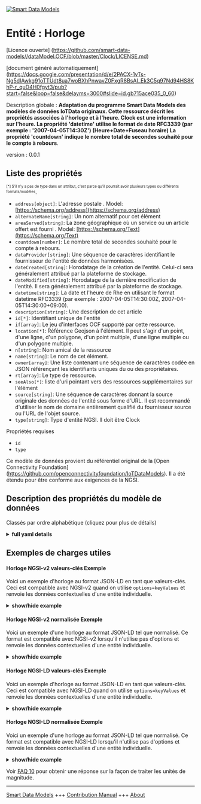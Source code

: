<!-- 10-Header -->  
[![Smart Data Models](https://smartdatamodels.org/wp-content/uploads/2022/01/SmartDataModels_logo.png "Logo")](https://smartdatamodels.org)  
Entité : Horloge  
================<!-- /10-Header -->  
<!-- 15-License -->  
[Licence ouverte] (https://github.com/smart-data-models//dataModel.OCF/blob/master/Clock/LICENSE.md)  
[document généré automatiquement] (https://docs.google.com/presentation/d/e/2PACX-1vTs-Ng5dIAwkg91oTTUdt8ua7woBXhPnwavZ0FxgR8BsAI_Ek3C5q97Nd94HS8KhP-r_quD4H0fgyt3/pub?start=false&loop=false&delayms=3000#slide=id.gb715ace035_0_60)  
<!-- /15-License -->  
<!-- 20-Description -->  
Description globale : **Adaptation du programme Smart Data Models des modèles de données IoTData originaux. Cette ressource décrit les propriétés associées à l'horloge et à l'heure. Clock est une information sur l'heure. La propriété 'datetime' utilise le format de date RFC3339 (par exemple : '2007-04-05T14:30Z') (Heure+Date+Fuseau horaire) La propriété 'countdown' indique le nombre total de secondes souhaité pour le compte à rebours**.  
version : 0.0.1  
<!-- /20-Description -->  
<!-- 30-PropertiesList -->  

## Liste des propriétés  

<sup><sub>[*] S'il n'y a pas de type dans un attribut, c'est parce qu'il pourrait avoir plusieurs types ou différents formats/modèles</sub></sup>.  
- `address[object]`: L'adresse postale  . Model: [https://schema.org/address](https://schema.org/address)- `alternateName[string]`: Un nom alternatif pour cet élément  - `areaServed[string]`: La zone géographique où un service ou un article offert est fourni  . Model: [https://schema.org/Text](https://schema.org/Text)- `countdown[number]`: Le nombre total de secondes souhaité pour le compte à rebours.  - `dataProvider[string]`: Une séquence de caractères identifiant le fournisseur de l'entité de données harmonisées.  - `dateCreated[string]`: Horodatage de la création de l'entité. Celui-ci sera généralement attribué par la plateforme de stockage.  - `dateModified[string]`: Horodatage de la dernière modification de l'entité. Il sera généralement attribué par la plateforme de stockage.  - `datetime[string]`: La date et l'heure de Rhe en utilisant le format datetime RFC3339 (par exemple : 2007-04-05T14:30:00Z, 2007-04-05T14:30:00+09:00).  - `description[string]`: Une description de cet article  - `id[*]`: Identifiant unique de l'entité  - `if[array]`: Le jeu d'interfaces OCF supporté par cette ressource.  - `location[*]`: Référence Geojson à l'élément. Il peut s'agir d'un point, d'une ligne, d'un polygone, d'un point multiple, d'une ligne multiple ou d'un polygone multiple.  - `n[string]`: Nom amical de la ressource  - `name[string]`: Le nom de cet élément.  - `owner[array]`: Une liste contenant une séquence de caractères codée en JSON référençant les identifiants uniques du ou des propriétaires.  - `rt[array]`: Le type de ressource.  - `seeAlso[*]`: liste d'uri pointant vers des ressources supplémentaires sur l'élément  - `source[string]`: Une séquence de caractères donnant la source originale des données de l'entité sous forme d'URL. Il est recommandé d'utiliser le nom de domaine entièrement qualifié du fournisseur source ou l'URL de l'objet source.  - `type[string]`: Type d'entité NGSI. Il doit être Clock  <!-- /30-PropertiesList -->  
<!-- 35-RequiredProperties -->  
Propriétés requises  
- `id`  - `type`  <!-- /35-RequiredProperties -->  
<!-- 40-RequiredProperties -->  
Ce modèle de données provient du référentiel original de la [Open Connectivity Foundation] (https://github.com/openconnectivityfoundation/IoTDataModels). Il a été étendu pour être conforme aux exigences de la NGSI.  
<!-- /40-RequiredProperties -->  
<!-- 50-DataModelHeader -->  
## Description des propriétés du modèle de données  
Classés par ordre alphabétique (cliquez pour plus de détails)  
<!-- /50-DataModelHeader -->  
<!-- 60-ModelYaml -->  
<details><summary><strong>full yaml details</strong></summary>    
```yaml  
Clock:    
  description: 'Smart Data Models Program adaptation of the original IoTData data Models. This Resource describes the properties associated with clock and time. Clock is a time information. The Property ''datetime'' is using RFC3339 datetime format (e.g: ''2007-04-05T14:30Z'') (Time+Date+Timezone) The Property ''countdown'' is the desired total seconds for countdown.'    
  properties:    
    address:    
      description: 'The mailing address'    
      properties:    
        addressCountry:    
          description: 'Property. The country. For example, Spain. Model:''https://schema.org/addressCountry'''    
          type: string    
        addressLocality:    
          description: 'Property. The locality in which the street address is, and which is in the region. Model:''https://schema.org/addressLocality'''    
          type: string    
        addressRegion:    
          description: 'Property. The region in which the locality is, and which is in the country. Model:''https://schema.org/addressRegion'''    
          type: string    
        postOfficeBoxNumber:    
          description: 'Property. The post office box number for PO box addresses. For example, 03578. Model:''https://schema.org/postOfficeBoxNumber'''    
          type: string    
        postalCode:    
          description: 'Property. The postal code. For example, 24004. Model:''https://schema.org/https://schema.org/postalCode'''    
          type: string    
        streetAddress:    
          description: 'Property. The street address. Model:''https://schema.org/streetAddress'''    
          type: string    
      type: object    
      x-ngsi:    
        model: https://schema.org/address    
        type: Property    
    alternateName:    
      description: 'An alternative name for this item'    
      type: string    
      x-ngsi:    
        type: Property    
    areaServed:    
      description: 'The geographic area where a service or offered item is provided'    
      type: string    
      x-ngsi:    
        model: https://schema.org/Text    
        type: Property    
    countdown:    
      description: 'The desired total seconds for countdown.'    
      minimum: 0    
      type: number    
      x-ngsi:    
        type: Property    
    dataProvider:    
      description: 'A sequence of characters identifying the provider of the harmonised data entity.'    
      type: string    
      x-ngsi:    
        type: Property    
    dateCreated:    
      description: 'Entity creation timestamp. This will usually be allocated by the storage platform.'    
      format: date-time    
      type: string    
      x-ngsi:    
        type: Property    
    dateModified:    
      description: 'Timestamp of the last modification of the entity. This will usually be allocated by the storage platform.'    
      format: date-time    
      type: string    
      x-ngsi:    
        type: Property    
    datetime:    
      description: 'Rhe date time using RFC3339 datetime format (e.g: 2007-04-05T14:30:00Z, 2007-04-05T14:30:00+09:00).'    
      format: date-time    
      type: string    
      x-ngsi:    
        type: Property    
    description:    
      description: 'A description of this item'    
      type: string    
      x-ngsi:    
        type: Property    
    id:    
      anyOf: &clock_-_properties_-_owner_-_items_-_anyof    
        - description: 'Property. Identifier format of any NGSI entity'    
          maxLength: 256    
          minLength: 1    
          pattern: ^[\w\-\.\{\}\$\+\*\[\]`|~^@!,:\\]+$    
          type: string    
        - description: 'Property. Identifier format of any NGSI entity'    
          format: uri    
          type: string    
      description: 'Unique identifier of the entity'    
      x-ngsi:    
        type: Property    
    if:    
      description: 'The OCF Interface set supported by this Resource.'    
      items:    
        enum:    
          - oic.if.a    
          - oic.if.baseline    
        type: string    
      minItems: 2    
      readOnly: true    
      type: array    
      uniqueItems: true    
      x-ngsi:    
        type: Property    
    location:    
      description: 'Geojson reference to the item. It can be Point, LineString, Polygon, MultiPoint, MultiLineString or MultiPolygon'    
      oneOf:    
        - description: 'Geoproperty. Geojson reference to the item. Point'    
          properties:    
            bbox:    
              items:    
                type: number    
              minItems: 4    
              type: array    
            coordinates:    
              items:    
                type: number    
              minItems: 2    
              type: array    
            type:    
              enum:    
                - Point    
              type: string    
          required:    
            - type    
            - coordinates    
          title: 'GeoJSON Point'    
          type: object    
        - description: 'Geoproperty. Geojson reference to the item. LineString'    
          properties:    
            bbox:    
              items:    
                type: number    
              minItems: 4    
              type: array    
            coordinates:    
              items:    
                items:    
                  type: number    
                minItems: 2    
                type: array    
              minItems: 2    
              type: array    
            type:    
              enum:    
                - LineString    
              type: string    
          required:    
            - type    
            - coordinates    
          title: 'GeoJSON LineString'    
          type: object    
        - description: 'Geoproperty. Geojson reference to the item. Polygon'    
          properties:    
            bbox:    
              items:    
                type: number    
              minItems: 4    
              type: array    
            coordinates:    
              items:    
                items:    
                  items:    
                    type: number    
                  minItems: 2    
                  type: array    
                minItems: 4    
                type: array    
              type: array    
            type:    
              enum:    
                - Polygon    
              type: string    
          required:    
            - type    
            - coordinates    
          title: 'GeoJSON Polygon'    
          type: object    
        - description: 'Geoproperty. Geojson reference to the item. MultiPoint'    
          properties:    
            bbox:    
              items:    
                type: number    
              minItems: 4    
              type: array    
            coordinates:    
              items:    
                items:    
                  type: number    
                minItems: 2    
                type: array    
              type: array    
            type:    
              enum:    
                - MultiPoint    
              type: string    
          required:    
            - type    
            - coordinates    
          title: 'GeoJSON MultiPoint'    
          type: object    
        - description: 'Geoproperty. Geojson reference to the item. MultiLineString'    
          properties:    
            bbox:    
              items:    
                type: number    
              minItems: 4    
              type: array    
            coordinates:    
              items:    
                items:    
                  items:    
                    type: number    
                  minItems: 2    
                  type: array    
                minItems: 2    
                type: array    
              type: array    
            type:    
              enum:    
                - MultiLineString    
              type: string    
          required:    
            - type    
            - coordinates    
          title: 'GeoJSON MultiLineString'    
          type: object    
        - description: 'Geoproperty. Geojson reference to the item. MultiLineString'    
          properties:    
            bbox:    
              items:    
                type: number    
              minItems: 4    
              type: array    
            coordinates:    
              items:    
                items:    
                  items:    
                    items:    
                      type: number    
                    minItems: 2    
                    type: array    
                  minItems: 4    
                  type: array    
                type: array    
              type: array    
            type:    
              enum:    
                - MultiPolygon    
              type: string    
          required:    
            - type    
            - coordinates    
          title: 'GeoJSON MultiPolygon'    
          type: object    
      x-ngsi:    
        type: Geoproperty    
    n:    
      description: 'Friendly name of the Resource'    
      maxLength: 64    
      readOnly: true    
      type: string    
      x-ngsi:    
        type: Property    
    name:    
      description: 'The name of this item.'    
      type: string    
      x-ngsi:    
        type: Property    
    owner:    
      description: 'A List containing a JSON encoded sequence of characters referencing the unique Ids of the owner(s)'    
      items:    
        anyOf: *clock_-_properties_-_owner_-_items_-_anyof    
        description: 'Property. Unique identifier of the entity'    
      type: array    
      x-ngsi:    
        type: Property    
    rt:    
      description: 'The Resource Type.'    
      items:    
        enum:    
          - oic.r.clock    
        maxLength: 64    
        type: string    
      minItems: 1    
      readOnly: true    
      type: array    
      x-ngsi:    
        type: Property    
    seeAlso:    
      description: 'list of uri pointing to additional resources about the item'    
      oneOf:    
        - items:    
            format: uri    
            type: string    
          minItems: 1    
          type: array    
        - format: uri    
          type: string    
      x-ngsi:    
        type: Property    
    source:    
      description: 'A sequence of characters giving the original source of the entity data as a URL. Recommended to be the fully qualified domain name of the source provider, or the URL to the source object.'    
      type: string    
      x-ngsi:    
        type: Property    
    type:    
      description: 'NGSI entity type. It has to be Clock'    
      enum:    
        - Clock    
      type: string    
      x-ngsi:    
        type: Property    
  required:    
    - id    
    - type    
  type: object    
  x-derived-from: https://github.com/OpenInterConnect/IoTDataModels/blob/master/ClockResURI.swagger.json    
  x-disclaimer: 'Redistribution and use in source and binary forms, with or without modification, are permitted  provided that the license conditions are met. Copyleft (c) 2021 Contributors to Smart Data Models Program'    
  x-license-url: https://github.com/smart-data-models/dataModel.OCF/blob/master/Clock/LICENSE.md    
  x-model-schema: https://smart-data-models.github.io/dataModel.IoTDataModels/Clock/schema.json    
  x-model-tags: OCF    
  x-version: 0.0.1    
```  
</details>    
<!-- /60-ModelYaml -->  
<!-- 70-MiddleNotes -->  
<!-- /70-MiddleNotes -->  
<!-- 80-Examples -->  
## Exemples de charges utiles  
#### Horloge NGSI-v2 valeurs-clés Exemple  
Voici un exemple d'horloge au format JSON-LD en tant que valeurs-clés. Ceci est compatible avec NGSI-v2 quand on utilise `options=keyValues` et renvoie les données contextuelles d'une entité individuelle.  
<details><summary><strong>show/hide example</strong></summary>    
```json  
{  
  "id": "urn:ngsi-ld:Clock:id:TNLT:77942213",  
  "dateCreated": "1989-10-30T22:03:05Z",  
  "dateModified": "1996-10-04T07:43:43Z",  
  "source": "Establish successful open wall can. Offer enjoy pay should science respond put.",  
  "name": "She final some positive section senior sort. Reveal measure also entire easy. Particularly stay force bring bill break.",  
  "alternateName": "Voice color thing well bar nice. Pretty citizen light go run.",  
  "description": "Seek claim certain environment. Believe body fill two treat alone. Near new ever tax.",  
  "dataProvider": "Arm develop song force discussion conference model. Majority air tonight open. Future culture foot marriage benefit life.",  
  "owner": [  
    "urn:ngsi-ld:Clock:items:VUTJ:62578136",  
    "urn:ngsi-ld:Clock:items:RCQN:52240568"  
  ],  
  "seeAlso": [  
    "urn:ngsi-ld:Clock:items:YJJQ:04423472",  
    "urn:ngsi-ld:Clock:items:SDZW:26555238"  
  ],  
  "location": {  
    "type": "Point",  
    "coordinates": [  
      -46.644135,  
      -111.62986  
    ]  
  },  
  "address": {  
    "streetAddress": "Recent protect site where general door. Study about many approach politics little national. Chance produce south.",  
    "addressLocality": "Wish cost course sister him young. Cold behind spend food truth.",  
    "addressRegion": "Despite price particular win response hour network figure. Establish generation community husband no up international. Miss watch land economy. Later machine hope piece.",  
    "addressCountry": "Save prove argue. Stuff spend thing performance strategy. Media style fall early seven leave.",  
    "postalCode": "Forward stuff sit early accept. Rise clearly may pay speak far look. Simple force would. Meeting friend this situation close.",  
    "postOfficeBoxNumber": "Leave national adult PM sure some. Final shake show certainly various."  
  },  
  "areaServed": "City theory five way try. Evening house top job she. Part Mr light."  
}  
```  
</details>  
#### Horloge NGSI-v2 normalisée Exemple  
Voici un exemple d'une horloge au format JSON-LD tel que normalisé. Ce format est compatible avec NGSI-v2 lorsqu'il n'utilise pas d'options et renvoie les données contextuelles d'une entité individuelle.  
<details><summary><strong>show/hide example</strong></summary>    
```json  
{  
  "id": {  
    "type": "string",  
    "value": "urn:ngsi-ld:Clock:id:TNLT:77942213"  
  },  
  "dateCreated": {  
    "format": "date-time",  
    "type": "string",  
    "value": "1989-10-30T22:03:05Z"  
  },  
  "dateModified": {  
    "format": "date-time",  
    "type": "string",  
    "value": "1996-10-04T07:43:43Z"  
  },  
  "source": {  
    "type": "string",  
    "value": "Establish successful open wall can. Offer enjoy pay should science respond put."  
  },  
  "name": {  
    "type": "string",  
    "value": "She final some positive section senior sort. Reveal measure also entire easy. Particularly stay force bring bill break."  
  },  
  "alternateName": {  
    "type": "string",  
    "value": "Voice color thing well bar nice. Pretty citizen light go run."  
  },  
  "description": {  
    "type": "string",  
    "value": "Seek claim certain environment. Believe body fill two treat alone. Near new ever tax."  
  },  
  "dataProvider": {  
    "type": "string",  
    "value": "Arm develop song force discussion conference model. Majority air tonight open. Future culture foot marriage benefit life."  
  },  
  "owner": {  
    "type": "array",  
    "value": [  
      "urn:ngsi-ld:Clock:items:VUTJ:62578136",  
      "urn:ngsi-ld:Clock:items:RCQN:52240568"  
    ]  
  },  
  "seeAlso": {  
    "type": "array",  
    "value": [  
      "urn:ngsi-ld:Clock:items:YJJQ:04423472",  
      "urn:ngsi-ld:Clock:items:SDZW:26555238"  
    ]  
  },  
  "location": {  
    "type": "object",  
    "value": {  
      "type": "Point",  
      "coordinates": [  
        -46.644135,  
        -111.62986  
      ]  
    }  
  },  
  "address": {  
    "type": "object",  
    "value": {  
      "streetAddress": "Recent protect site where general door. Study about many approach politics little national. Chance produce south.",  
      "addressLocality": "Wish cost course sister him young. Cold behind spend food truth.",  
      "addressRegion": "Despite price particular win response hour network figure. Establish generation community husband no up international. Miss watch land economy. Later machine hope piece.",  
      "addressCountry": "Save prove argue. Stuff spend thing performance strategy. Media style fall early seven leave.",  
      "postalCode": "Forward stuff sit early accept. Rise clearly may pay speak far look. Simple force would. Meeting friend this situation close.",  
      "postOfficeBoxNumber": "Leave national adult PM sure some. Final shake show certainly various."  
    }  
  },  
  "areaServed": {  
    "type": "string",  
    "value": "City theory five way try. Evening house top job she. Part Mr light."  
  }  
}  
```  
</details>  
#### Horloge NGSI-LD valeurs-clés Exemple  
Voici un exemple d'horloge au format JSON-LD en tant que valeurs-clés. Ceci est compatible avec NGSI-LD quand on utilise `options=keyValues` et renvoie les données contextuelles d'une entité individuelle.  
<details><summary><strong>show/hide example</strong></summary>    
```json  
{  
    "id": "urn:ngsi-ld:Clock:id:TNLT:77942213",  
    "dateCreated": "1989-10-30T22:03:05Z",  
    "dateModified": "1996-10-04T07:43:43Z",  
    "source": "Establish successful open wall can. Offer enjoy pay should science respond put.",  
    "name": "She final some positive section senior sort. Reveal measure also entire easy. Particularly stay force bring bill break.",  
    "alternateName": "Voice color thing well bar nice. Pretty citizen light go run.",  
    "description": "Seek claim certain environment. Believe body fill two treat alone. Near new ever tax.",  
    "dataProvider": "Arm develop song force discussion conference model. Majority air tonight open. Future culture foot marriage benefit life.",  
    "owner": [  
        "urn:ngsi-ld:Clock:items:VUTJ:62578136",  
        "urn:ngsi-ld:Clock:items:RCQN:52240568"  
    ],  
    "seeAlso": [  
        "urn:ngsi-ld:Clock:items:YJJQ:04423472",  
        "urn:ngsi-ld:Clock:items:SDZW:26555238"  
    ],  
    "location": {  
        "type": "Point",  
        "coordinates": [  
            -46.644135,  
            -111.62986  
        ]  
    },  
    "address": {  
        "streetAddress": "Recent protect site where general door. Study about many approach politics little national. Chance produce south.",  
        "addressLocality": "Wish cost course sister him young. Cold behind spend food truth.",  
        "addressRegion": "Despite price particular win response hour network figure. Establish generation community husband no up international. Miss watch land economy. Later machine hope piece.",  
        "addressCountry": "Save prove argue. Stuff spend thing performance strategy. Media style fall early seven leave.",  
        "postalCode": "Forward stuff sit early accept. Rise clearly may pay speak far look. Simple force would. Meeting friend this situation close.",  
        "postOfficeBoxNumber": "Leave national adult PM sure some. Final shake show certainly various."  
    },  
    "areaServed": "City theory five way try. Evening house top job she. Part Mr light.",  
    "@context": [  
        "https://smartdatamodels.org/context.jsonld",  
        "https://raw.githubusercontent.com/smart-data-models/dataModel.OCF/master/context.jsonld"  
    ]  
}  
```  
</details>  
#### Horloge NGSI-LD normalisée Exemple  
Voici un exemple d'une horloge au format JSON-LD tel que normalisé. Ce format est compatible avec NGSI-LD lorsqu'il n'utilise pas d'options et renvoie les données contextuelles d'une entité individuelle.  
<details><summary><strong>show/hide example</strong></summary>    
```json  
{  
    "id": "urn:ngsi-ld:Clock:id:FCFN:80105293",  
    "dateCreated": {  
        "type": "Property",  
        "value": {  
            "@type": "DateTime",  
            "@value": "1982-02-07T11:43:31Z"  
        }  
    },  
    "dateModified": {  
        "type": "Property",  
        "value": {  
            "@type": "DateTime",  
            "@value": "2012-09-30T09:55:02Z"  
        }  
    },  
    "source": {  
        "type": "Property",  
        "value": "Suffer civil product responsibility box. Allow truth phone accept drug rule."  
    },  
    "name": {  
        "type": "Property",  
        "value": "School fly into chance."  
    },  
    "alternateName": {  
        "type": "Property",  
        "value": "Style TV easy alone attack foot report. Themselves compare stand cause bag consumer. Final gas least church produce."  
    },  
    "description": {  
        "type": "Property",  
        "value": "Third production environment production me southern. Region never girl word sport each. Food fast standard record fish show."  
    },  
    "dataProvider": {  
        "type": "Property",  
        "value": "Create be sport evidence admit go tough. Minute along bank leg its deal fear. Win economic similar."  
    },  
    "owner": {  
        "type": "Property",  
        "value": [  
            "urn:ngsi-ld:Clock:items:BAFT:39690986",  
            "urn:ngsi-ld:Clock:items:XEPN:69571148"  
        ]  
    },  
    "seeAlso": {  
        "type": "Property",  
        "value": [  
            "urn:ngsi-ld:Clock:items:QXOB:86838384"  
        ]  
    },  
    "location": {  
        "type": "Property",  
        "value": {  
            "type": "Point",  
            "coordinates": [  
                -20.399833,  
                64.300225  
            ]  
        }  
    },  
    "address": {  
        "type": "Property",  
        "value": {  
            "streetAddress": "Man food common. Pattern myself responsibility nature notice drop camera. Garden show upon stop lead list.",  
            "addressLocality": "Program north nice describe. Quality relationship few trade short sound vote. Its receive notice environment knowledge.",  
            "addressRegion": "Mind fly knowledge traditional process west bill. Center under long subject itself way.",  
            "addressCountry": "Position friend fact price term answer people. Term general sure performance.",  
            "postalCode": "Open blood computer employee class when manager send. Work yes just scientist expert serve account.",  
            "postOfficeBoxNumber": "Network discover remember despite statement song arm case."  
        }  
    },  
    "areaServed": {  
        "type": "Property",  
        "value": "Late follow much base. Analysis nation page respond."  
    },  
    "@context": [  
        "https://smartdatamodels.org/context.jsonld",  
        "https://raw.githubusercontent.com/smart-data-models/dataModel.OCF/master/context.jsonld"  
    ]  
}  
```  
</details><!-- /80-Examples -->  
<!-- 90-FooterNotes -->  
<!-- /90-FooterNotes -->  
<!-- 95-Units -->  
Voir [FAQ 10](https://smartdatamodels.org/index.php/faqs/) pour obtenir une réponse sur la façon de traiter les unités de magnitude.  
<!-- /95-Units -->  
<!-- 97-LastFooter -->  
---  
[Smart Data Models](https://smartdatamodels.org) +++ [Contribution Manual](https://bit.ly/contribution_manual) +++ [About](https://bit.ly/Introduction_SDM)<!-- /97-LastFooter -->  
